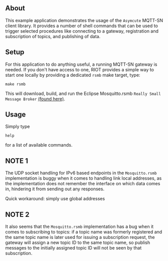 ## About
This example application demonstrates the usage of the `Asymcute` MQTT-SN client
library. It provides a number of shell commands that can be used to trigger
selected procedures like connecting to a gateway, registration and subscription
of topics, and publishing of data.

## Setup
For this application to do anything useful, a running MQTT-SN gateway is needed.
If you don't have access to one, RIOT provides a simple way to start one locally
by providing a dedicated `rsmb` make target, type:
```
make rsmb
```

This will download, build, and run the Eclipse Mosquitto.rsmb `Really Small
Message Broker` [(found here)](https://github.com/eclipse/mosquitto.rsmb).

## Usage
Simply type
```
help
```
for a list of available commands.

## NOTE 1
The UDP socket handling for IPv6 based endpoints in the `Mosquitto.rsmb`
implementation is buggy when it comes to handling link local addresses,
as the implementation does not remember the interface on which data comes in,
hindering it from sending out any responses.

Quick workaround: simply use global addresses

## NOTE 2
It also seems that the `Mosquitto.rsmb` implementation has a bug when it comes
to subscribing to topics: if a topic name was formerly registered and the same
topic name is later used for issuing a subscription request, the gateway will
assign a new topic ID to the same topic name, so publish messages to the
initially assigned topic ID will not be seen by that subscription.
